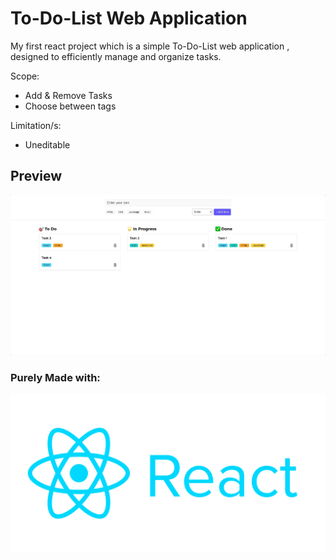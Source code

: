 # To-Do-List Web Application

My first react project which is a simple To-Do-List web application , designed to efficiently manage and organize tasks.

Scope:

- Add & Remove Tasks
- Choose between tags

Limitation/s:

- Uneditable

## Preview

![Image](src/assets/screenshot-1725670979398.png)

### Purely Made with:

![Image](src/assets/reactjs_logo_icon_170805.png)
